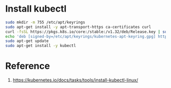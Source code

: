 # Install kubectl


```bash
sudo mkdir -m 755 /etc/apt/keyrings
sudo apt-get install -y apt-transport-https ca-certificates curl
curl -fsSL https://pkgs.k8s.io/core:/stable:/v1.32/deb/Release.key | sudo gpg --dearmor -o /etc/apt/keyrings/kubernetes-apt-keyring.gpg
echo 'deb [signed-by=/etc/apt/keyrings/kubernetes-apt-keyring.gpg] https://pkgs.k8s.io/core:/stable:/v1.32/deb/ /' | sudo tee /etc/apt/sources.list.d/kubernetes.list
sudo apt-get update
sudo apt-get install -y kubectl
```

# Reference
1. https://kubernetes.io/docs/tasks/tools/install-kubectl-linux/